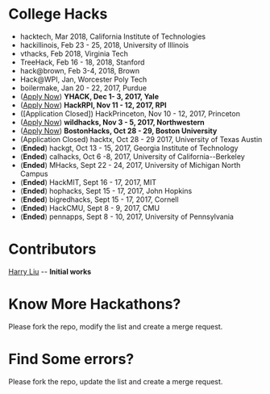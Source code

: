 # College Hacks

- hacktech, Mar 2018, California Institute of Technologies
- hackillinois, Feb 23 - 25, 2018, University of Illinois
- vthacks, Feb 2018, Virginia Tech
- TreeHack, Feb 16 - 18, 2018, Stanford
- hack@brown, Feb 3-4, 2018, Brown
- Hack@WPI, Jan, Worcester Poly Tech
- boilermake, Jan 20 - 22, 2017, Purdue
- ([Apply Now](https://www.yhack.org/apply)) **YHACK, Dec 1- 3, 2017, Yale**
- ([Apply Now](https://hackrpi.com)) **HackRPI, Nov 11 - 12, 2017, RPI**
- ([Application Closed]) HackPrinceton, Nov 10 - 12, 2017, Princeton
- ([Apply Now](https://wildhacks.org/register)) **wildhacks, Nov 3 - 5, 2017, Northwestern**
- ([Apply Now](https://my.bostonhacks.io/signup)) **BostonHacks, Oct 28 - 29, Boston University**
- (Application Closed) hacktx, Oct 28 - 29 2017, University of Texas Austin
- (**Ended**) hackgt, Oct 13 - 15, 2017, Georgia Institute of Technology
- (**Ended**) calhacks, Oct 6 -8, 2017, University of California--Berkeley
- (**Ended**) MHacks, Sept 22 - 24, 2017, University of Michigan North Campus
- (**Ended**) HackMIT, Sept 16 - 17, 2017, MIT
- (**Ended**) hophacks, Sept 15 - 17, 2017, John Hopkins
- (**Ended**) bigredhacks, Sept 15 - 17, 2017, Cornell
- (**Ended**) HackCMU, Sept 8 - 9, 2017, CMU
- (**Ended**) pennapps, Sept 8 - 10, 2017, University of Pennsylvania

Contributors
===
[Harry Liu](https://github.com/byliuyang) -- **Initial works**

Know More Hackathons?
===
Please fork the repo, modify the list and create a merge request.

Find Some errors?
===
Please fork the repo, update the list and create a merge request.
